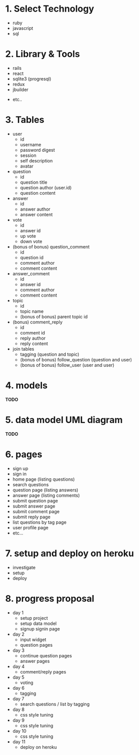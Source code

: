 # 1. Select Technology
 + ruby
 + javascript
 + sql
# 2. Library & Tools
 + rails
 + react
 + sqlite3 (progresql)
 + redux
 + jbuilder
 <!-- + jquery -->
 + etc..
# 3. Tables
 + user
   - id
   - username
   - password digest
   - session
   - self description
   - avatar
 + question
   - id
   - question title
   - question author (user.id)
   - question content
 + answer
   - id
   - answer author
   - answer content
 + vote
   - id
   - answer id
   - up vote
   - down vote
 + (bonus of bonus) question_comment
   - id
   - question id
   - comment author
   - comment content
 + answer_comment
   - id
   - answer id
   - comment author
   - comment content
 + topic
   - id
   - topic name
   - (bonus of bonus) parent topic id
 + (bonus) comment_reply
   - id
   - comment id
   - reply author
   - reply content
 + join tables
    - tagging (question and topic)
    - (bonus of bonus) follow_question (question and user)
    - (bonus of bonus) follow_user (user and user)

# 4. models
  **TODO**

# 5. data model UML diagram
   **TODO**

# 6. pages
 + sign up
 + sign in
 + home page (listing questions)
 + search questions
 + question page (listing answers)
 + answer page (listing comments)
 + submit question page
 + submit answer page
 + submit comment page
 + submit reply page
 + list questions by tag page
 + user profile page
 + etc...

# 7. setup and deploy on heroku
 + investigate
 + setup
 + deploy

# 8. progress proposal
 + day 1
   - setup project
   - setup data model
   - signup signin page
 + day 2
   - input widget
   - question pages
 + day 3
   - continue question pages
   - answer pages
 + day 4
   - comment/reply pages
 + day 5
   - voting
 + day 6
   - tagging
 + day 7
   - search questions / list by tagging
 + day 8
   - css style tuning
 + day 9
   - css style tuning
 + day 10
   - css style tuning
 + day 11
   - deploy on heroku
